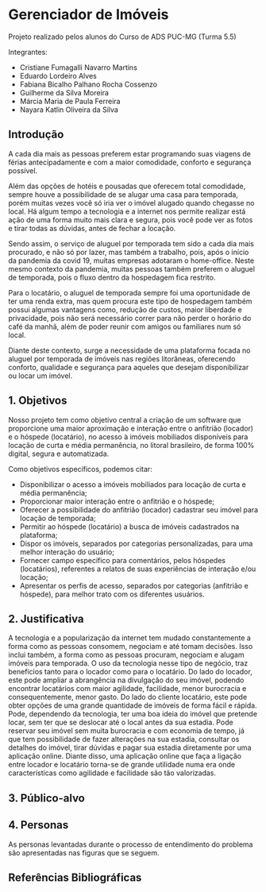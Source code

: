 # Gerenciador de Imóveis

Projeto realizado pelos alunos do Curso de ADS PUC-MG (Turma 5.5)

Integrantes:
- Cristiane Fumagalli Navarro Martins
- Eduardo Lordeiro Alves
- Fabiana Bicalho Palhano Rocha Cossenzo
- Guilherme da Silva Moreira
- Márcia Maria de Paula Ferreira
- Nayara Katlin Oliveira da Silva

## Introdução

A cada dia mais as pessoas preferem estar programando suas viagens de férias antecipadamente e com a maior comodidade, conforto e segurança possível.

Além das opções de hotéis e pousadas que oferecem total comodidade, sempre houve a possibilidade de se alugar uma casa para temporada, porém muitas vezes você só iria ver o imóvel alugado quando chegasse no local. Há algum tempo a tecnologia e a internet nos permite realizar está ação de uma forma muito mais clara e segura, pois você pode ver as fotos e tirar todas as dúvidas, antes de fechar a locação.

Sendo assim, o serviço de aluguel por temporada tem sido a cada dia mais procurado, e não só por lazer, mas também a trabalho, pois, após o início da pandemia da covid 19, muitas empresas adotaram o home-office. Neste mesmo contexto da pandemia, muitas pessoas também preferem o aluguel de temporada, pois o fluxo dentro da hospedagem fica restrito.

Para o locatário, o aluguel de temporada sempre foi uma oportunidade de ter uma renda extra, mas quem procura este tipo de hospedagem também possui algumas vantagens como, redução de custos, maior liberdade e privacidade, pois não será necessário correr para não perder o horário do café da manhã, além de poder reunir com amigos ou familiares num só local.

Diante deste contexto, surge a necessidade de uma plataforma focada no aluguel por temporada de imóveis nas regiões litorâneas, oferecendo conforto, qualidade e segurança para aqueles que desejam disponibilizar ou locar um imóvel.


## 1. Objetivos

Nosso projeto tem como objetivo central a criação de um software que proporcione uma maior aproximação e interação entre o anfitrião (locador) e o hóspede (locatário), no acesso à imóveis mobiliados disponíveis para locação de curta e média permanência, no litoral brasileiro, de forma 100% digital, segura e automatizada. 

Como objetivos específicos, podemos citar:

- Disponibilizar o acesso a imóveis mobiliados para locação de curta e média permanência;
- Proporcionar maior interação entre o anfitrião e o hóspede;
- Oferecer a possibilidade do anfitrião (locador) cadastrar seu imóvel para locação de temporada;
- Permitir ao hóspede (locatário) a busca de imóveis cadastrados na plataforma;
- Dispor os imóveis, separados por categorias personalizadas, para uma melhor interação do usuário;
- Fornecer campo específico para comentários, pelos hóspedes (locatários), referentes a relatos de suas experiências de interação e/ou locação;
- Apresentar os perfis de acesso, separados por categorias (anfitrião e hóspede), para melhor trato com os diferentes usuários.


## 2. Justificativa

A tecnologia e a popularização da internet tem mudado constantemente a forma como as pessoas consomem, negociam e até tomam decisões. Isso inclui também, a forma como as pessoas procuram, negociam e alugam imóveis para temporada. O uso da tecnologia nesse tipo de negócio, traz benefícios tanto para o locador como para o locatário. Do lado do locador, este pode ampliar a abrangência na divulgação do seu imóvel, podendo encontrar locatários com  maior agilidade, facilidade, menor burocracia e consequentemente, menor gasto. Do lado do cliente locatário, este pode obter opções de uma grande quantidade de imóveis de forma fácil e rápida. Pode, dependendo da tecnologia, ter uma boa ideia do imóvel que pretende locar, sem ter que se deslocar até o local antes da sua estadia. Pode reservar seu imóvel sem muita burocracia e com economia de tempo, já que tem possibilidade de fazer alterações na sua estadia, consultar os detalhes do imóvel, tirar dúvidas e pagar sua estadia diretamente por uma aplicação online. Diante disso, uma aplicação online que faça a ligação entre locador e locatário torna-se de grande utilidade numa era onde características como agilidade e facilidade são tão valorizadas.

## 3. Público-alvo

## 4. Personas

As personas levantadas durante o processo de entendimento do problema são apresentadas nas figuras que se seguem.

## Referências Bibliográficas
